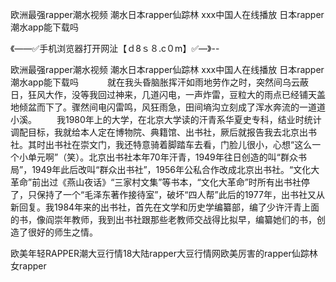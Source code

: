 欧洲最强rapper潮水视频
潮水日本rapper仙踪林
ххх中国人在线播放
日本rapper潮水app能下载吗


《——✅手机浏览器打开网沚【ｄ8ｓ８.c０m】✅—》--

欧洲最强rapper潮水视频
潮水日本rapper仙踪林
ххх中国人在线播放
日本rapper潮水app能下载吗
　　　就在我头昏脑胀挥汗如雨地劳作之时，突然间乌云蔽日，狂风大作，没等我回过神来，几道闪电，一声炸雷，豆粒大的雨点已经铺天盖地倾盆而下了。骤然间电闪雷鸣，风狂雨急，田间墒沟立刻成了浑水奔流的一道道小溪。
　　我1980年上的大学，在北京大学读的汗青系华夏史专科，结业时统计调配目标，我就给本人定在博物院、典籍馆、出书社，厥后就报告我去北京出书社。其时出书社在崇文门，我还特意骑着脚踏车去看，门脸儿很小，心想“这么一个小单元啊”（笑）。北京出书社本年70年汗青，1949年往日创造的叫“群众书局”，1949年此后改叫“群众出书社”，1956年公私合作改成北京出书社。“文化大革命”前出过《燕山夜话》“三家村文集”等书本，“文化大革命”时所有出书社停了，只保持了一个“毛泽东著作接待室”，破坏“四人帮”此后的1977年，出书社又从新回复。我1984年来的出书社，首先在文学和历史学编纂部，编了少许汗青上面的书，像阎崇年教师，我到出书社跟那些老教师交战得比拟早，编纂她们的书，创造了很好的师生之情。





欧美年轻RAPPER潮大豆行情18大陆rapper大豆行情网欧美厉害的rapper仙踪林女rapper
